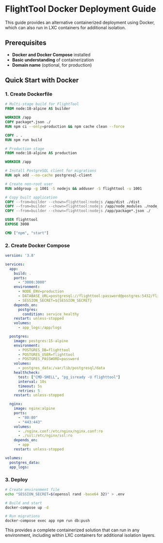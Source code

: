 # FlightTool Docker Deployment Guide

This guide provides an alternative containerized deployment using Docker, which can also run in LXC containers for additional isolation.

## Prerequisites

- **Docker and Docker Compose** installed
- **Basic understanding** of containerization
- **Domain name** (optional, for production)

## Quick Start with Docker

### 1. Create Dockerfile
```dockerfile
# Multi-stage build for FlightTool
FROM node:18-alpine AS builder

WORKDIR /app
COPY package*.json ./
RUN npm ci --only=production && npm cache clean --force

COPY . .
RUN npm run build

# Production stage
FROM node:18-alpine AS production

WORKDIR /app

# Install PostgreSQL client for migrations
RUN apk add --no-cache postgresql-client

# Create non-root user
RUN addgroup -g 1001 -S nodejs && adduser -S flighttool -u 1001

# Copy built application
COPY --from=builder --chown=flighttool:nodejs /app/dist ./dist
COPY --from=builder --chown=flighttool:nodejs /app/node_modules ./node_modules
COPY --from=builder --chown=flighttool:nodejs /app/package*.json ./

USER flighttool
EXPOSE 3000

CMD ["npm", "start"]
```

### 2. Create Docker Compose
```yaml
version: '3.8'

services:
  app:
    build: .
    ports:
      - "3000:3000"
    environment:
      - NODE_ENV=production
      - DATABASE_URL=postgresql://flighttool:password@postgres:5432/flighttool
      - SESSION_SECRET=${SESSION_SECRET}
    depends_on:
      postgres:
        condition: service_healthy
    restart: unless-stopped
    volumes:
      - app_logs:/app/logs

  postgres:
    image: postgres:15-alpine
    environment:
      - POSTGRES_DB=flighttool
      - POSTGRES_USER=flighttool
      - POSTGRES_PASSWORD=password
    volumes:
      - postgres_data:/var/lib/postgresql/data
    healthcheck:
      test: ["CMD-SHELL", "pg_isready -U flighttool"]
      interval: 10s
      timeout: 5s
      retries: 5
    restart: unless-stopped

  nginx:
    image: nginx:alpine
    ports:
      - "80:80"
      - "443:443"
    volumes:
      - ./nginx.conf:/etc/nginx/nginx.conf:ro
      - ./ssl:/etc/nginx/ssl:ro
    depends_on:
      - app
    restart: unless-stopped

volumes:
  postgres_data:
  app_logs:
```

### 3. Deploy
```bash
# Create environment file
echo "SESSION_SECRET=$(openssl rand -base64 32)" > .env

# Build and start
docker-compose up -d

# Run migrations
docker-compose exec app npm run db:push
```

This provides a complete containerized solution that can run in any environment, including within LXC containers for additional isolation layers.